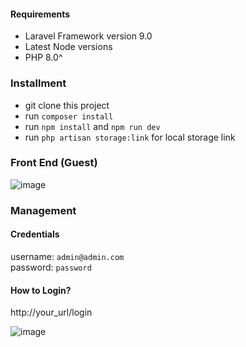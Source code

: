 #### Requirements
- Laravel Framework version 9.0
- Latest Node versions
- PHP 8.0^


### Installment
- git clone this project
- run `composer install`
- run `npm install` and `npm run dev`
- run `php artisan storage:link` for local storage link


### Front End (Guest)
![image](https://user-images.githubusercontent.com/93239445/193257392-ce169d96-3aa0-40d4-836d-963f40a2eac9.png)


### Management
#### Credentials
username: `admin@admin.com` <br>
password: `password`

#### How to Login?
<p>http://your_url/login</p>

![image](https://user-images.githubusercontent.com/93239445/193257465-6283f8a4-6fa4-4170-9821-7d3a35197187.png)
